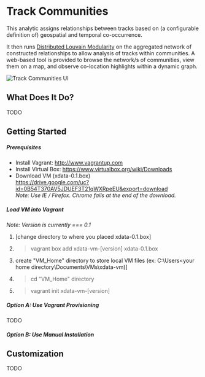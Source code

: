 Track Communities
===================
This analytic assigns relationships between tracks based on (a configurable definition of) geospatial and temporal co-occurrence.

It then runs [Distributed Louvain Modularity](http://sotera.github.io/distributed-louvain-modularity/) on the aggregated network of constructed relationships to allow analysis of tracks within communities.  A web-based tool is provided to browse the network/s of communities, view them on a map, and observe co-location highlights within a dynamic graph.

![Track Communities UI](https://raw.githubusercontent.com/Sotera/track-communities/master/docs/track-communities-example.png)

## What Does It Do?
TODO

## Getting Started

##### Prerequisites
*	Install Vagrant: http://www.vagrantup.com
*	Install Virtual Box: https://www.virtualbox.org/wiki/Downloads
*	Download VM (xdata-0.1.box) <br/>
  https://drive.google.com/uc?id=0B54T370AV5JDUEF3T21qWXRpeEU&export=download <br/>
  _Note: Use IE / Firefox. Chrome fails at the end of the download._

##### Load VM into Vagrant
_Note: Version is currently === 0.1_

1.  [change directory to where you placed xdata-0.1.box]<br/>

2.	> vagrant box add xdata-vm-[version] xdata-0.1.box <br/>

3.  create "VM_Home" directory to store local VM files (ex: C:\Users\<your home directory\Documents\VMs\xdata-vm\)] <br/>

4.	> cd "VM_Home" directory <br/>

5.	> vagrant init xdata-vm-[version] <br/>


##### Option A: Use Vagrant Provisioning
TODO

##### Option B: Use Manual Installation

## Customization
TODO


